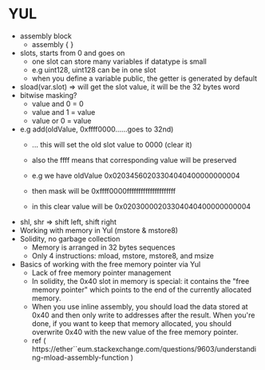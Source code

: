 # YUL

- assembly block
    - assembly { }
- slots, starts from 0 and goes on
    - one slot can store many variables if datatype is small
    - e.g uint128, uint128 can be in one slot
    - when you define a variable public, the getter is generated by default
- sload(var.slot) => will get the slot value, it will be the 32 bytes word
- bitwise masking?
    - value and 0 = 0
    - value and 1 = value
    - value or 0 = value   
- e.g add(oldValue, 0xffff0000......goes to 32nd) 
    - ... this will set the old slot value to 0000 (clear it)
    - also the ffff means that corresponding value will be preserved
    
    - e.g we have oldValue          0x02034560203304040400000000004
    - then mask will be             0xffff0000fffffffffffffffffffff
    - in this clear value will be   0x02030000203304040400000000004
- shl, shr => shift left, shift right
- Working with memory in Yul (mstore & mstore8)
- Solidity, no garbage collection
    - Memory is arranged in 32 bytes sequences
    - Only 4 instructions: mload, mstore, mstore8, and msize
- Basics of working with the free memory pointer via Yul
    - Lack of free memory pointer management
    - In solidity, the 0x40 slot in memory is special: it contains the "free memory pointer" which points to the end of the currently allocated memory.
    - When you use inline assembly, you should load the data stored at 0x40 and then only write to addresses after the result. When you're done, if you want to keep that memory allocated, you should overwrite 0x40 with the new value of the free memory pointer.
    - ref ( https://ether``eum.stackexchange.com/questions/9603/understanding-mload-assembly-function )